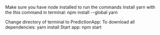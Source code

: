 Make sure you have node installed to run the commands
Install yarn with the this command in terminal: npm install --global yarn

Change directory of terminal to PredictionApp:
To download all dependencies: yarn install
Start app: npm start





